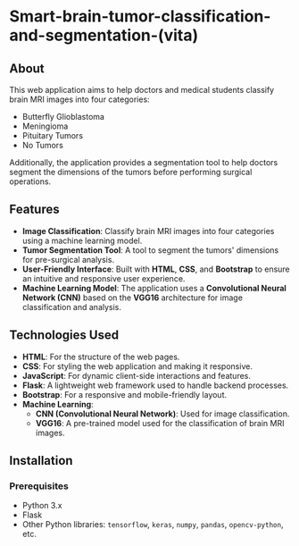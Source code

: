 # Smart-brain-tumor-classification-and-segmentation-(vita)

## About
This web application aims to help doctors and medical students classify brain MRI images into four categories: 
- Butterfly Glioblastoma
- Meningioma
- Pituitary Tumors
- No Tumors

Additionally, the application provides a segmentation tool to help doctors segment the dimensions of the tumors before performing surgical operations.

## Features
- **Image Classification**: Classify brain MRI images into four categories using a machine learning model.
- **Tumor Segmentation Tool**: A tool to segment the tumors' dimensions for pre-surgical analysis.
- **User-Friendly Interface**: Built with **HTML**, **CSS**, and **Bootstrap** to ensure an intuitive and responsive user experience.
- **Machine Learning Model**: The application uses a **Convolutional Neural Network (CNN)** based on the **VGG16** architecture for image classification and analysis.
  
## Technologies Used
- **HTML**: For the structure of the web pages.
- **CSS**: For styling the web application and making it responsive.
- **JavaScript**: For dynamic client-side interactions and features.
- **Flask**: A lightweight web framework used to handle backend processes.
- **Bootstrap**: For a responsive and mobile-friendly layout.
- **Machine Learning**:
    - **CNN (Convolutional Neural Network)**: Used for image classification.
    - **VGG16**: A pre-trained model used for the classification of brain MRI images.


## Installation

### Prerequisites
- Python 3.x
- Flask
- Other Python libraries: `tensorflow`, `keras`, `numpy`, `pandas`, `opencv-python`, etc.


